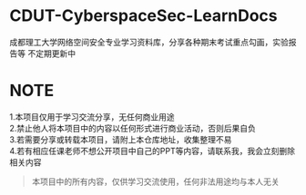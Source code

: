 # CDUT-CyberspaceSec-LearnDocs
成都理工大学网络空间安全专业学习资料库，分享各种期末考试重点勾画，实验报告等
不定期更新中

# NOTE
1.本项目仅用于学习交流分享，无任何商业用途<br>
2.禁止他人将本项目中的内容以任何形式进行商业活动，否则后果自负<br>
3.若需要分享或转载本项目，请附上本仓库地址，收集整理不易<br>
4.若有相应任课老师不想公开项目中自己的PPT等内容，请联系我，我会立刻删除相关内容<br>

> 本项目中的所有内容，仅供学习交流使用，任何非法用途均与本人无关
